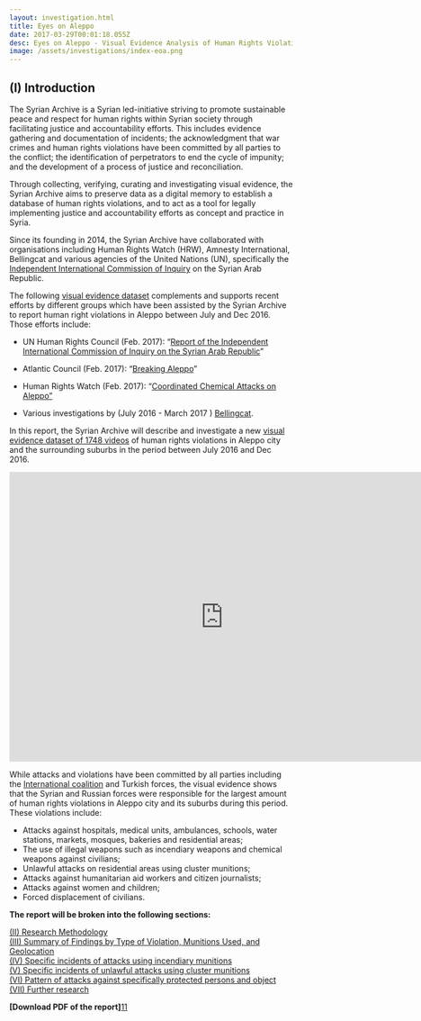 ```yaml
---
layout: investigation.html
title: Eyes on Aleppo
date: 2017-03-29T00:01:18.055Z
desc: Eyes on Aleppo - Visual Evidence Analysis of Human Rights Violations Committed in Aleppo
image: /assets/investigations/index-eoa.png
---
```

## (I) Introduction

The Syrian Archive is a Syrian led-initiative striving to promote sustainable peace and respect for human rights within Syrian society through facilitating justice and accountability efforts. This includes evidence gathering and documentation of incidents; the acknowledgment that war crimes and human rights violations have been committed by all parties to the conflict; the identification of perpetrators to end the cycle of impunity; and the development of a process of justice and reconciliation.  

Through collecting, verifying, curating and investigating visual evidence, the Syrian Archive aims to preserve data as a digital memory to establish a database of human rights violations, and to act as a tool for legally implementing justice and accountability efforts as concept and practice in Syria.

Since its founding in 2014, the Syrian Archive have collaborated with organisations including Human Rights Watch (HRW), Amnesty International, Bellingcat and various agencies of the United Nations (UN), specifically the [Independent International Commission of Inquiry][1] on the Syrian Arab Republic.

The following [visual evidence dataset][2] complements and supports recent efforts by different groups which have been assisted by the Syrian Archive to report human right violations in Aleppo between July and Dec 2016. Those efforts include:

* UN Human Rights Council (Feb. 2017): “[Report of the Independent International Commission of Inquiry on the Syrian Arab Republic](http://www.ohchr.org/EN/HRBodies/HRC/IICISyria/Pages/IndependentInternationalCommission.aspx)”

* Atlantic Council (Feb. 2017): “[Breaking Aleppo](http://www.publications.atlanticcouncil.org/breakingaleppo/wp-content/uploads/2017/02/BreakingAleppo.pdf)”

* Human Rights Watch (Feb. 2017): “[Coordinated Chemical Attacks on Aleppo”](https://www.hrw.org/news/2017/02/13/syria-coordinated-chemical-attacks-aleppo)

* Various investigations by (July 2016 - March 2017 ) [Bellingcat](https://www.bellingcat.com/?s=syria).

In this report, the Syrian Archive will describe and investigate a new [visual evidence dataset of 1748 videos][2] of human rights violations in Aleppo city and the surrounding suburbs in the period between July 2016 and Dec 2016.

<iframe allowfullscreen="" frameborder="0" height="515" src="https://www.youtube.com/embed/Z9Lpt_Sh-U8" width="760"></iframe>

While attacks and violations have been committed by all parties including the [International coalition][4] and Turkish forces, the visual evidence shows that the Syrian and Russian forces were responsible for the largest amount of human rights violations in Aleppo city and its suburbs during this period. These violations include:

* Attacks against hospitals, medical units, ambulances, schools, water stations, markets, mosques, bakeries and residential areas;
* The use of illegal weapons such as incendiary weapons and chemical weapons against civilians;
* Unlawful attacks on residential areas using cluster munitions;
* Attacks against humanitarian aid workers and citizen journalists;
* Attacks against women and children;
* Forced displacement of civilians.

**The report will be broken into the following sections:**

[(II) Research Methodology][5]  
[(III) Summary of Findings by Type of Violation, Munitions Used, and Geolocation][6]  
[(IV) Specific incidents of attacks using incendiary munitions][7]  
[(V) Specific incidents of unlawful attacks using cluster munitions][8]  
[(VI) Pattern of attacks against specifically protected persons and object][9]  
[(VII) Further research][10]  

**[Download PDF of the report]**[11]

[1]: http://www.ohchr.org/EN/HRBodies/HRC/IICISyria/Pages/IndependentInternationalCommission.aspx
[2]: https://syrianarchive.org/database/?type_of_violation=&location=1&startDate=01%2F07%2F2016&endDate=31%2F12%2F2016
[3]: https://www.bellingcat.com/?s=syria
[4]: https://airwars.org/civilian-casualty-claims/
[5]: Research-Methodology.md
[6]: https://syrianarchive.org/p/page/visual_evidence_aleppo_findings/
[7]: https://syrianarchive.org/p/page/visual_evidence_aleppo_incendiary/
[8]: https://syrianarchive.org/p/page/visual_evidence_aleppo_cluster/
[9]: https://syrianarchive.org/p/page/visual_evidence_aleppo_pattern/
[10]: https://syrianarchive.org/p/page/visual_evidence_aleppo_feedback/
[11]: https://media.syrianarchive.org/blog/5th_blog/Eyes%20on%20Aleppo.pdf
